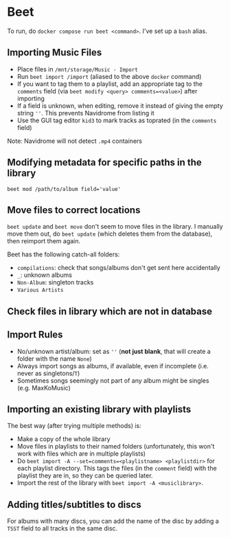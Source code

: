# Beet

To run, do `docker compose run beet <command>`. I've set up a `bash` alias.

## Importing Music Files

- Place files in `/mnt/storage/Music - Import`
- Run `beet import /import` (aliased to the above `docker` command)
- If you want to tag them to a playlist, add an appropriate tag to the `comments` field (via `beet modify <query> comments=<value>`) after importing
- If a field is unknown, when editing, remove it instead of giving the empty string `''`. This prevents Navidrome from listing it
- Use the GUI tag editor `kid3` to mark tracks as toprated (in the `comments` field)

Note: Navidrome will not detect `.mp4` containers

## Modifying metadata for specific paths in the library

`beet mod /path/to/album field='value'`

## Move files to correct locations

`beet update` and `beet move` don't seem to move files in the library. I manually move them out, do `beet update` (which deletes them from the database), then reimport them again.

Beet has the following catch-all folders:

- `compilations`: check that songs/albums don't get sent here accidentally
- `_`: unknown albums
- `Non-Album`: singleton tracks
- `Various Artists`

## Check files in library which are not in database

## Import Rules

- No/unknown artist/album: set as `''` (**not just blank**, that will create a folder with the name `None`)
- Always import songs as albums, if available, even if incomplete (i.e. never as singletons/`T`)
- Sometimes songs seemingly not part of any album might be singles (e.g. MaxKoMusic)

## Importing an existing library with playlists

The best way (after trying multiple methods) is:

- Make a copy of the whole library
- Move files in playlists to their named folders (unfortunately, this won't work with files which are in multiple playlists)
- Do `beet import -A --set=comments=<playlistname> <playlistdir>` for each playlist directory. This tags the files (in the `comment` field) with the playlist they are in, so they can be queried later.
- Import the rest of the library with `beet import -A <musiclibrary>`.

## Adding titles/subtitles to discs

For albums with many discs, you can add the name of the disc by adding a `TSST` field to all tracks in the same disc.